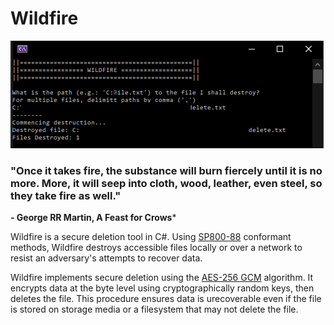 # Wildfire
![Wildfire Screenshot](screenshot.png)

### "Once it takes fire, the substance will burn fiercely until it is no more. More, it will seep into cloth, wood, leather, even steel, so they take fire as well."
**- George RR Martin, A Feast for Crows***

Wildfire is a secure deletion tool in C#. Using [SP800-88](https://nvlpubs.nist.gov/nistpubs/SpecialPublications/NIST.SP.800-88r1.pdf) conformant methods, Wildfire destroys accessible files locally or over a network to resist an adversary's attempts to recover data.

Wildfire implements secure deletion using the [AES-256 GCM](https://en.wikipedia.org/wiki/Galois/Counter_Mode) algorithm. It encrypts data at the byte level using cryptographically random keys, then deletes the file. This procedure ensures data is urecoverable even if the file is stored on storage media or a filesystem that may not delete the file. 
